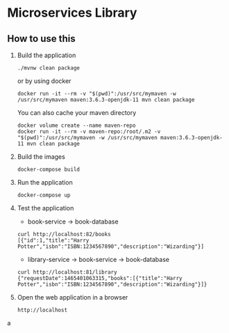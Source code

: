 # Microservices Library

## How to use this

1. Build the application

   ```
   ./mvnw clean package
   ```
   or by using docker
   ```
   docker run -it --rm -v "$(pwd)":/usr/src/mymaven -w /usr/src/mymaven maven:3.6.3-openjdk-11 mvn clean package
   ```
   You can also cache your maven directory
   ```
   docker volume create --name maven-repo
   docker run -it --rm -v maven-repo:/root/.m2 -v "$(pwd)":/usr/src/mymaven -w /usr/src/mymaven maven:3.6.3-openjdk-11 mvn clean package
   ```

2. Build the images

   ```
   docker-compose build
   ```

3. Run the application

   ```
   docker-compose up
   ```

4. Test the application

   * book-service -> book-database

   ```
   curl http://localhost:82/books
   [{"id":1,"title":"Harry Potter","isbn":"ISBN:1234567890","description":"Wizarding"}]
   ```
   
   * library-service -> book-service -> book-database

   ```
   curl http://localhost:81/library
   {"requestDate":1465401063315,"books":[{"title":"Harry Potter","isbn":"ISBN:1234567890","description":"Wizarding"}]}
   ```

5. Open the web application in a browser

   ```
   http://localhost
   ```

a
